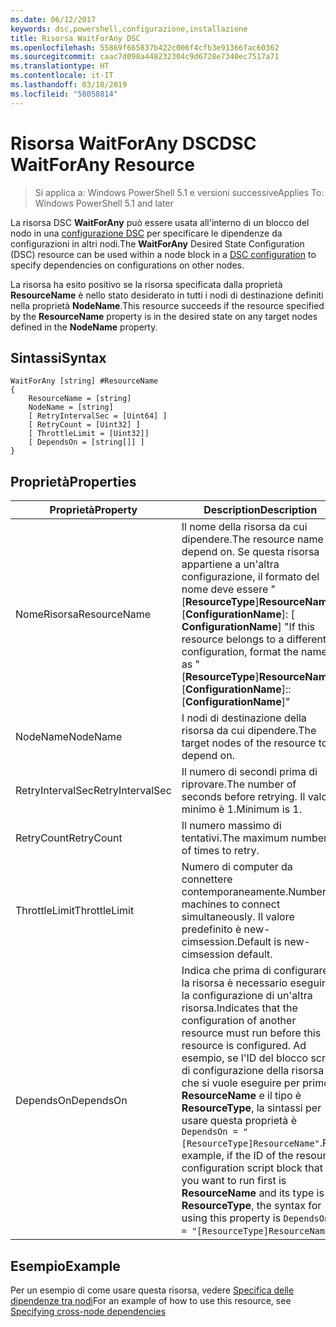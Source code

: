 ```yaml
---
ms.date: 06/12/2017
keywords: dsc,powershell,configurazione,installazione
title: Risorsa WaitForAny DSC
ms.openlocfilehash: 55869f665837b422c006f4cfb3e91366fac60362
ms.sourcegitcommit: caac7d098a448232304c9d6728e7340ec7517a71
ms.translationtype: HT
ms.contentlocale: it-IT
ms.lasthandoff: 03/18/2019
ms.locfileid: "58058814"
---
```

# <a name="dsc-waitforany-resource"></a><span data-ttu-id="f6ce6-103">Risorsa WaitForAny DSC</span><span class="sxs-lookup"><span data-stu-id="f6ce6-103">DSC WaitForAny Resource</span></span>

> <span data-ttu-id="f6ce6-104">Si applica a: Windows PowerShell 5.1 e versioni successive</span><span class="sxs-lookup"><span data-stu-id="f6ce6-104">Applies To: Windows PowerShell 5.1 and later</span></span>

<span data-ttu-id="f6ce6-105">La risorsa DSC **WaitForAny** può essere usata all'interno di un blocco del nodo in una [configurazione DSC](../../../configurations/configurations.md) per specificare le dipendenze da configurazioni in altri nodi.</span><span class="sxs-lookup"><span data-stu-id="f6ce6-105">The **WaitForAny** Desired State Configuration (DSC) resource can be used within a node block in a [DSC configuration](../../../configurations/configurations.md) to specify dependencies on configurations on other nodes.</span></span>

<span data-ttu-id="f6ce6-106">La risorsa ha esito positivo se la risorsa specificata dalla proprietà **ResourceName** è nello stato desiderato in tutti i nodi di destinazione definiti nella proprietà **NodeName**.</span><span class="sxs-lookup"><span data-stu-id="f6ce6-106">This resource succeeds if the resource specified by the **ResourceName** property is in the desired state on any target nodes defined in the **NodeName** property.</span></span>


## <a name="syntax"></a><span data-ttu-id="f6ce6-107">Sintassi</span><span class="sxs-lookup"><span data-stu-id="f6ce6-107">Syntax</span></span>

```
WaitForAny [string] #ResourceName
{
    ResourceName = [string]
    NodeName = [string]
    [ RetryIntervalSec = [Uint64] ]
    [ RetryCount = [Uint32] ]
    [ ThrottleLimit = [Uint32]]
    [ DependsOn = [string[]] ]
}
```

## <a name="properties"></a><span data-ttu-id="f6ce6-108">Proprietà</span><span class="sxs-lookup"><span data-stu-id="f6ce6-108">Properties</span></span>

|  <span data-ttu-id="f6ce6-109">Proprietà</span><span class="sxs-lookup"><span data-stu-id="f6ce6-109">Property</span></span>  |  <span data-ttu-id="f6ce6-110">Description</span><span class="sxs-lookup"><span data-stu-id="f6ce6-110">Description</span></span>   |
|---|---|
| <span data-ttu-id="f6ce6-111">NomeRisorsa</span><span class="sxs-lookup"><span data-stu-id="f6ce6-111">ResourceName</span></span>| <span data-ttu-id="f6ce6-112">Il nome della risorsa da cui dipendere.</span><span class="sxs-lookup"><span data-stu-id="f6ce6-112">The resource name to depend on.</span></span> <span data-ttu-id="f6ce6-113">Se questa risorsa appartiene a un'altra configurazione, il formato del nome deve essere "[__ResourceType__]__ResourceName__:: [__ConfigurationName__]: [ __ConfigurationName__] "</span><span class="sxs-lookup"><span data-stu-id="f6ce6-113">If this resource belongs to a different configuration, format the name as "[__ResourceType__]__ResourceName__::[__ConfigurationName__]::[__ConfigurationName__]"</span></span>|
| <span data-ttu-id="f6ce6-114">NodeName</span><span class="sxs-lookup"><span data-stu-id="f6ce6-114">NodeName</span></span>| <span data-ttu-id="f6ce6-115">I nodi di destinazione della risorsa da cui dipendere.</span><span class="sxs-lookup"><span data-stu-id="f6ce6-115">The target nodes of the resource to depend on.</span></span>|
| <span data-ttu-id="f6ce6-116">RetryIntervalSec</span><span class="sxs-lookup"><span data-stu-id="f6ce6-116">RetryIntervalSec</span></span>| <span data-ttu-id="f6ce6-117">Il numero di secondi prima di riprovare.</span><span class="sxs-lookup"><span data-stu-id="f6ce6-117">The number of seconds before retrying.</span></span> <span data-ttu-id="f6ce6-118">Il valore minimo è 1.</span><span class="sxs-lookup"><span data-stu-id="f6ce6-118">Minimum is 1.</span></span>|
| <span data-ttu-id="f6ce6-119">RetryCount</span><span class="sxs-lookup"><span data-stu-id="f6ce6-119">RetryCount</span></span>| <span data-ttu-id="f6ce6-120">Il numero massimo di tentativi.</span><span class="sxs-lookup"><span data-stu-id="f6ce6-120">The maximum number of times to retry.</span></span>|
| <span data-ttu-id="f6ce6-121">ThrottleLimit</span><span class="sxs-lookup"><span data-stu-id="f6ce6-121">ThrottleLimit</span></span>| <span data-ttu-id="f6ce6-122">Numero di computer da connettere contemporaneamente.</span><span class="sxs-lookup"><span data-stu-id="f6ce6-122">Number of machines to connect simultaneously.</span></span> <span data-ttu-id="f6ce6-123">Il valore predefinito è new-cimsession.</span><span class="sxs-lookup"><span data-stu-id="f6ce6-123">Default is new-cimsession default.</span></span>|
| <span data-ttu-id="f6ce6-124">DependsOn</span><span class="sxs-lookup"><span data-stu-id="f6ce6-124">DependsOn</span></span> | <span data-ttu-id="f6ce6-125">Indica che prima di configurare la risorsa è necessario eseguire la configurazione di un'altra risorsa.</span><span class="sxs-lookup"><span data-stu-id="f6ce6-125">Indicates that the configuration of another resource must run before this resource is configured.</span></span> <span data-ttu-id="f6ce6-126">Ad esempio, se l'ID del blocco script di configurazione della risorsa che si vuole eseguire per primo è __ResourceName__ e il tipo è __ResourceType__, la sintassi per usare questa proprietà è `DependsOn = "[ResourceType]ResourceName"`.</span><span class="sxs-lookup"><span data-stu-id="f6ce6-126">For example, if the ID of the resource configuration script block that you want to run first is __ResourceName__ and its type is __ResourceType__, the syntax for using this property is `DependsOn = "[ResourceType]ResourceName"`.</span></span>|

## <a name="example"></a><span data-ttu-id="f6ce6-127">Esempio</span><span class="sxs-lookup"><span data-stu-id="f6ce6-127">Example</span></span>

<span data-ttu-id="f6ce6-128">Per un esempio di come usare questa risorsa, vedere [Specifica delle dipendenze tra nodi](../../../configurations/crossNodeDependencies.md)</span><span class="sxs-lookup"><span data-stu-id="f6ce6-128">For an example of how to use this resource, see [Specifying cross-node dependencies](../../../configurations/crossNodeDependencies.md)</span></span>

